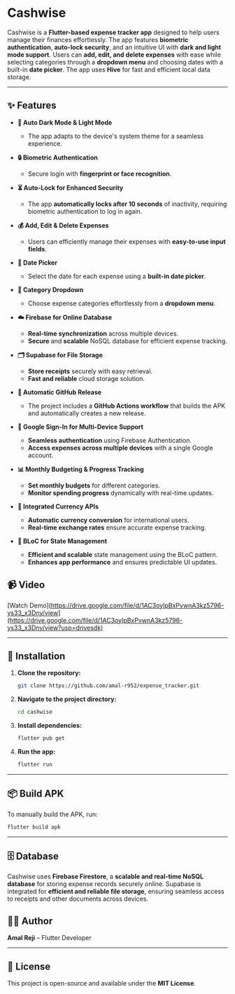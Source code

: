 # **Cashwise**

Cashwise is a **Flutter-based expense tracker app** designed to help users manage their finances effortlessly. The app features **biometric authentication**, **auto-lock security**, and an intuitive UI with **dark and light mode support**. Users can **add, edit, and delete expenses** with ease while selecting categories through a **dropdown menu** and choosing dates with a built-in **date picker**. The app uses **Hive** for fast and efficient local data storage.

---

## ✨ **Features**

- **🌙 Auto Dark Mode & Light Mode**
    - The app adapts to the device's system theme for a seamless experience.

- **🔒 Biometric Authentication**
    - Secure login with **fingerprint or face recognition**.

- **⏳ Auto-Lock for Enhanced Security**
    - The app **automatically locks after 10 seconds** of inactivity, requiring biometric authentication to log in again.

- **💰 Add, Edit & Delete Expenses**
    - Users can efficiently manage their expenses with **easy-to-use input fields**.

- **📆 Date Picker**
    - Select the date for each expense using a **built-in date picker**.

- **📂 Category Dropdown**
    - Choose expense categories effortlessly from a **dropdown menu**.

- **☁️ Firebase for Online Database**
    - **Real-time synchronization** across multiple devices.
    - **Secure** and **scalable** NoSQL database for efficient expense tracking.

- **🗂 Supabase for File Storage**
    - **Store receipts** securely with easy retrieval.
    - **Fast and reliable** cloud storage solution.

- **🚀 Automatic GitHub Release**
    - The project includes a **GitHub Actions workflow** that builds the APK and automatically
      creates a new release.
      
- **🔑 Google Sign-In for Multi-Device Support**
    - **Seamless authentication** using Firebase Authentication.
    - **Access expenses across multiple devices** with a single Google account.

- **📊 Monthly Budgeting & Progress Tracking**
    - **Set monthly budgets** for different categories.
    - **Monitor spending progress** dynamically with real-time updates.

- **💱 Integrated Currency APIs**
    - **Automatic currency conversion** for international users.
    - **Real-time exchange rates** ensure accurate expense tracking.

- **🎯 BLoC for State Management**
    - **Efficient and scalable** state management using the BLoC pattern.
    - **Enhances app performance** and ensures predictable UI updates.


## 📹 Video  

[Watch Demo](https://drive.google.com/file/d/1AC3oyIpBxPvwnA3kz5796-ys33_x3Dny/view](https://drive.google.com/file/d/1AC3oyIpBxPvwnA3kz5796-ys33_x3Dny/view?usp=drivesdk)



---

## 🚀 **Installation**

1. **Clone the repository:**

   ```sh
   git clone https://github.com/amal-r952/expense_tracker.git
   ```  

2. **Navigate to the project directory:**

   ```sh
   cd cashwise
   ```  

3. **Install dependencies:**

   ```sh
   flutter pub get
   ```  

4. **Run the app:**

   ```sh
   flutter run
   ```  

---

## 📦 **Build APK**

To manually build the APK, run:

```sh
flutter build apk
```  

---

## 🗄️ **Database**

Cashwise uses **Firebase Firestore**, a **scalable and real-time NoSQL database** for storing expense records securely online. Supabase is integrated for **efficient and reliable file storage**, ensuring seamless access to receipts and other documents across devices.


## 👨‍💻 **Author**

**Amal Reji** – Flutter Developer

---

## 📜 **License**

This project is open-source and available under the **MIT License**.  
